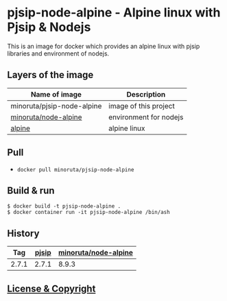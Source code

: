 # pjsip-node-alpine - Alpine linux with Pjsip & Nodejs
This is an image for docker which provides an alpine linux with pjsip libraries and environment of nodejs.

## Layers of the image

| Name of image | Description      |
|---------------|---------------|
| minoruta/pjsip-node-alpine | image of this project |
| [minoruta/node-alpine](https://github.com/minoruta/node-alpine) | environment for nodejs |
| [alpine](https://alpinelinux.org) | alpine linux |

## Pull
- `docker pull minoruta/pjsip-node-alpine`

## Build & run
```
$ docker build -t pjsip-node-alpine .
$ docker container run -it pjsip-node-alpine /bin/ash
```

## History

| Tag   | [pjsip](http://www.pjsip.org) | [minoruta/node-alpine](https://github.com/minoruta/node-alpine)
|-------|-------------------------------|------------
| 2.7.1 | 2.7.1                         | 8.9.3

## [License & Copyright](./LICENSE)
